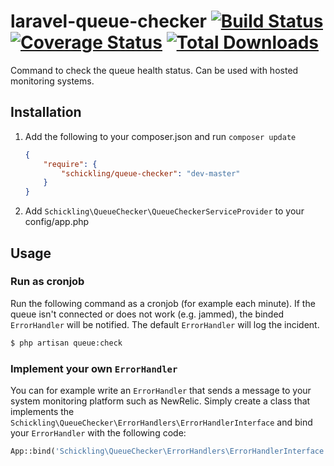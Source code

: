 laravel-queue-checker [![Build Status](https://travis-ci.org/schickling/laravel-queue-checker.png?branch=master)](https://travis-ci.org/schickling/laravel-queue-checker) [![Coverage Status](https://coveralls.io/repos/schickling/laravel-queue-checker/badge.png)](https://coveralls.io/r/schickling/laravel-queue-checker) [![Total Downloads](https://poser.pugx.org/schickling/queue-checker/downloads.png)](https://packagist.org/packages/schickling/queue-checker)
=====================

Command to check the queue health status. Can be used with hosted monitoring systems.

## Installation

1. Add the following to your composer.json and run `composer update`

    ```json
    {
        "require": {
            "schickling/queue-checker": "dev-master"
        }
    }
    ```

2. Add `Schickling\QueueChecker\QueueCheckerServiceProvider` to your config/app.php

## Usage

### Run as cronjob
Run the following command as a cronjob (for example each minute). If the queue isn't connected or does not work (e.g. jammed), the binded `ErrorHandler` will be notified. The default `ErrorHandler` will log the incident.

```sh
$ php artisan queue:check
```

### Implement your own `ErrorHandler`
You can for example write an `ErrorHandler` that sends a message to your system monitoring platform such as NewRelic. Simply create a class that implements the `Schickling\QueueChecker\ErrorHandlers\ErrorHandlerInterface` and bind your `ErrorHandler` with the following code:

```php
App::bind('Schickling\QueueChecker\ErrorHandlers\ErrorHandlerInterface', 'App\MyCustomErrorHandler');
```
